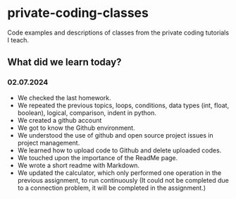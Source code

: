 # private-coding-classes
Code examples and descriptions of classes from the private coding tutorials I teach.


## What did we learn today?
### 02.07.2024
* We checked the last homework.
* We repeated the previous topics, loops, conditions, data types (int, float, boolean), logical, comparison, indent in python.
* We created a github account
* We got to know the Github environment.
* We understood the use of github and open source project issues in project management.
* We learned how to upload code to Github and delete uploaded codes.
* We touched upon the importance of the ReadMe page.
* We wrote a short readme with Markdown.
* We updated the calculator, which only performed one operation in the previous assignment, to run continuously (It could not be completed due to a connection problem, it will be completed in the assignment.)
